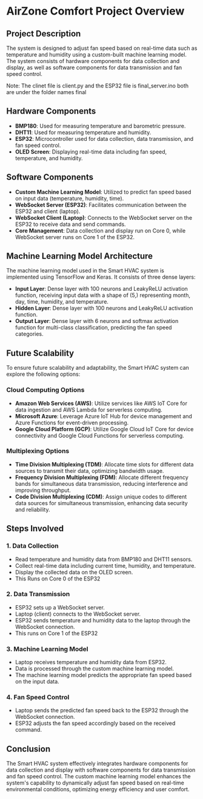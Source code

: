 # AirZone Comfort Project Overview

## Project Description
The system is designed to adjust fan speed based on real-time data such as temperature and humidity using a custom-built machine learning model. The system consists of hardware components for data collection and display, as well as software components for data transmission and fan speed control.

Note: The clinet file is client.py and the ESP32 file is final_server.ino both are under the folder names final
## Hardware Components
- **BMP180**: Used for measuring temperature and barometric pressure.
- **DHT11**: Used for measuring temperature and humidity.
- **ESP32**: Microcontroller used for data collection, data transmission, and fan speed control.
- **OLED Screen**: Displaying real-time data including fan speed, temperature, and humidity.

## Software Components
- **Custom Machine Learning Model**: Utilized to predict fan speed based on input data (temperature, humidity, time).
- **WebSocket Server (ESP32)**: Facilitates communication between the ESP32 and client (laptop).
- **WebSocket Client (Laptop)**: Connects to the WebSocket server on the ESP32 to receive data and send commands.
- **Core Management**: Data collection and display run on Core 0, while WebSocket server runs on Core 1 of the ESP32.

## Machine Learning Model Architecture
The machine learning model used in the Smart HVAC system is implemented using TensorFlow and Keras. It consists of three dense layers:
- **Input Layer**: Dense layer with 100 neurons and LeakyReLU activation function, receiving input data with a shape of (5,) representing month, day, time, humidity, and temperature.
- **Hidden Layer**: Dense layer with 100 neurons and LeakyReLU activation function.
- **Output Layer**: Dense layer with 6 neurons and softmax activation function for multi-class classification, predicting the fan speed categories.

## Future Scalability
To ensure future scalability and adaptability, the Smart HVAC system can explore the following options:

### Cloud Computing Options
- **Amazon Web Services (AWS)**: Utilize services like AWS IoT Core for data ingestion and AWS Lambda for serverless computing.
- **Microsoft Azure**: Leverage Azure IoT Hub for device management and Azure Functions for event-driven processing.
- **Google Cloud Platform (GCP)**: Utilize Google Cloud IoT Core for device connectivity and Google Cloud Functions for serverless computing.

### Multiplexing Options
- **Time Division Multiplexing (TDM)**: Allocate time slots for different data sources to transmit their data, optimizing bandwidth usage.
- **Frequency Division Multiplexing (FDM)**: Allocate different frequency bands for simultaneous data transmission, reducing interference and improving throughput.
- **Code Division Multiplexing (CDM)**: Assign unique codes to different data sources for simultaneous transmission, enhancing data security and reliability.

## Steps Involved

### 1. Data Collection
   - Read temperature and humidity data from BMP180 and DHT11 sensors.
   - Collect real-time data including current time, humidity, and temperature.
   - Display the collected data on the OLED screen.
   - This Runs on Core 0 of the ESP32
### 2. Data Transmission
   - ESP32 sets up a WebSocket server.
   - Laptop (client) connects to the WebSocket server.
   - ESP32 sends temperature and humidity data to the laptop through the WebSocket connection.
   - This runs on Core 1 of the ESP32

### 3. Machine Learning Model
   - Laptop receives temperature and humidity data from ESP32.
   - Data is processed through the custom machine learning model.
   - The machine learning model predicts the appropriate fan speed based on the input data.

### 4. Fan Speed Control
   - Laptop sends the predicted fan speed back to the ESP32 through the WebSocket connection.
   - ESP32 adjusts the fan speed accordingly based on the received command.

## Conclusion
The Smart HVAC system effectively integrates hardware components for data collection and display with software components for data transmission and fan speed control. The custom machine learning model enhances the system's capability to dynamically adjust fan speed based on real-time environmental conditions, optimizing energy efficiency and user comfort.

